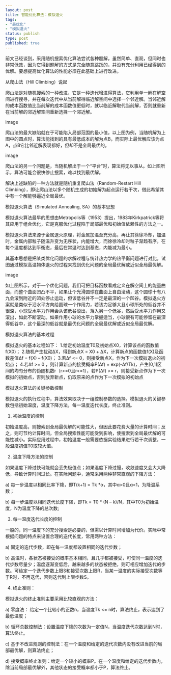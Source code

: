 ```yaml
--- 
layout: post
title: 智能优化算法：模拟退火
tags: 
- "最优化"
- "模拟退火"
status: publish
type: post
published: true
---
```

前文已经谈到，采用随机搜索优化算法尝试各种题解，虽然简单、直观，但同时也非常低效，因为它得到题解的方式是完全随意跳跃的，并没有充分利用已经得到的优解。要想提高优化算法的性能必须在此基础上进行改进。

从爬山法（Hill Climbing）说起

爬山法是对随机搜索的一种改进，它是一种迭代增进得算法，它利用单一解在解空间进行搜寻，并在每次迭代中从当前解得临近解空间中选择一个邻近解。当邻近解的成本函数值比当前解的成本函数值更低时，就以临近解取代当前解，否则就重新在当前解的邻近解空间重新选择一个邻近解。

image

爬山法的最大缺陷就在于可能陷入局部范围的最小值，以上图为例，当随机解为上图中的圆点时，算法能找到的具有最低成本的解为点B，而实际上最优解应该为点A，点B它比邻近解表现都好，但却不是全局最优的。

image

爬山法的另一个问题是，当随机解出于一个“平台”时，算法将无以事从。如上图所示，算法可能会很快停止搜索，难以找到最优解。

解决上述缺陷的一种方法就是随机重复爬山法（Random-Restart Hill Climbing），即让爬山法以多个随机生成的初始解为起点运行若干次，借此希望其中有一个解能够逼近全局最优。

模拟退火算法（Simulated Annealing, SA）的基本思想

模拟退火算法最早的思想由Metropolis等（1953）提出，1983年Kirkpatrick等将其应用于组合优化，它是克服优化过程陷于局部最优和初始值依赖性的方法之一。

模拟退火算法来源于金属退火原理，将金属加温至充分高，再让其徐徐冷却，加温时，金属内部粒子随温升变为无序状，内能增大，而徐徐冷却时粒子渐趋有序，在每个温度都达到平衡态，最后在常温时达到基态，内能减为最小。

其基本思想是把某类优化问题的求解过程与统计热力学的热平衡问题进行对比，试图通过模拟高温物体退火的过程来找到优化问题的全局最优解或近似全局最优解。

image

如上图所示，对于一个优化问题，我们可把目标函数看成定义在解空间上的能量曲面，而整个曲面凹凸不平，如果让个光滑圆球在曲面上自由滚动，这个圆球十有八九会滚到附近的凹处停止运动，但该低谷并不一定是最深的一个凹谷。模拟退火方案就是类似于沿水平方向给圆球一个作用力，若该力足够大且小球所处的低谷并不很深，小球受水平力作用会从该低谷滚出，落入另一个低谷，然后受水平力作用又滚出，如此不断滚动。如果作用小球的水平力掌握适当，小球很有可能停留在最深得低谷中，这个最深的低谷就是最优化问题的全局最优解或近似全局最优解。

模拟退火算法的基本过程

模拟退火的基本过程如下：
1.给定初始温度T0及初始点X0，计算该点的函数值f(X0)；
2.随机产生扰动ΔX，得到新点X = X0 + ΔX，计算新点的函数值f(X)及函数差值Δf = f(X) – f(X0)；
3.若Δf <= 0，则接受新点X，作为下一次模拟退火的初始点；
4.若Δf >= 0 ，则计算新点的接受概率P(Δf) = exp(-Δf/Tk)，产生[0,1]区间的均匀分布的伪随机数r（r>=0且r<=1），若P(Δf) >= r，则接受新点作为下一次模拟的初始点，否则放弃新点，仍取原来的点作为下一次模拟的初始点

模拟退火算法的关键参数控制

模拟退火的执行过程中，算法效果取决于一组控制参数的选择。模拟退火的关键参数包括初始温度，温度下降方法，每一温度迭代长度，终止准则。

1) 初始温度的控制

初始温度高，则搜索到全局最优解的可能性大，但因此要花费大量的计算时间；反之，则可节约计算时间，但全局搜索性能可能受到影响，使搜索到全局最优解的可能性减小。实际应用过程中，初始温度一般需要依据实验结果进行若干次调整，一般温度初值T0取较大值。

2) 温度下降方法的控制

如果温度下降过快可能就会丢失极值点；如果温度下降过慢，收敛速度又会大大降低，导致计算时间过长。在实际问题中，通常采用两种非常直观的下降方法：


a) 每一步温度以相同比率下降，即T(k+1) = Tk *α，其中α>0且α<1，为降温系数；

b) 每一步温度以相同迭代长度下降，即Tk = T0 * (N – k)/N，其中T0为初始温度，N为温度下降的总次数;

3) 每一温度迭代长度的控制

一般的，同一温度下的充分搜索是必要的，但需以计算时间增加为代价。实际中常根据问题的特点来设置合理的迭代长度，常用两种方法：


a) 固定的迭代步数，即在每一温度都设置相同的迭代步数；

b) 高温时，各状态被接受的概率基本相同，且几乎都被接受，可使同一温度的迭代步数尽量少；温度逐渐变低后，越来越多的状态被拒绝，则可相应增加迭代的步数。可给定一个迭代步数上限S和接受次数上限R，当某一温度的实际接受次数等于R时，不再迭代，否则迭代到上限步数S。

4) 终止准则：

模拟退火的终止准则主要采用比较直观的方法：


a) 零度法： 给定一个比较小的正数n，当温度Tk <= n时，算法终止，表示达到了最低温度；

b) 循环总数控制法：设置温度下降的次数为一定值N，当温度迭代次数达到N时，算法终止。

c) 基于不改进规则的控制法：在一个温度和给定的迭代次数内没有改进当前的局部最优解，则算法终止；

d) 接受概率终止准则：给定一个较小的概率P。在一个温度和给定的迭代步数内，除当前局部最优解外，其他状态的接受概率都小于P，算法终止。

